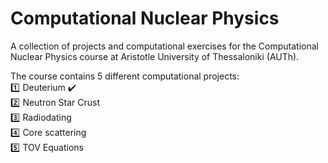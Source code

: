 # Computational Nuclear Physics
A collection of projects and computational exercises for the Computational Nuclear Physics course at Aristotle University of Thessaloniki (AUTh). 

The course contains 5 different computational projects:  
:one: Deuterium ✔️  
:two: Neutron Star Crust  
:three: Radiodating  
:four: Core scattering  
:five: TOV Equations

